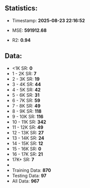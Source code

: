 <!--START_SECTION:metrics-->
## Statistics:
 - Timestamp: **2025-08-23 22:16:52**

 - MSE: **591912.68**
 - R2: **0.94**
## Data:
 - <1K SR: **0**
 - 1 - 2K SR: **7**
 - 2 - 3K SR: **19**
 - 3 - 4K SR: **44**
 - 4 - 5K SR: **42**
 - 5 - 6K SR: **31**
 - 6 - 7K SR: **59**
 - 7 - 8K SR: **49**
 - 8 - 9K SR: **118**
 - 9 - 10K SR: **116**
 - 10 - 11K SR: **342**
 - 11 - 12K SR: **49**
 - 12 - 13K SR: **27**
 - 13 - 14K SR: **24**
 - 14 - 15K SR: **12**
 - 15 - 16K SR: **0**
 - 16 - 17K SR: **21**
 - 17K+ SR: **7**
 - 
 - Training Data: **870**
 - Testing Data: **97**
 - All Data: **967**

<!--END_SECTION:metrics-->
